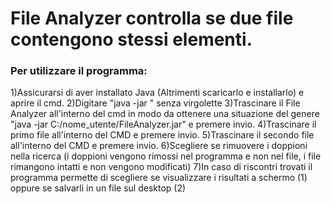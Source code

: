 # File Analyzer controlla se due file contengono stessi elementi.

### Per utilizzare il programma:
1)Assicurarsi di aver installato Java (Altrimenti scaricarlo e installarlo) e aprire il cmd.
2)Digitare "java -jar " senza virgolette
3)Trascinare il File Analyzer all'interno del cmd in modo da ottenere una situazione del genere
	"java -jar C:/nome_utente/FileAnalyzer.jar" e premere invio.
4)Trascinare il primo file all'interno del CMD e premere invio.
5)Trascinare il secondo file all'interno del CMD e premere invio.
6)Scegliere se rimuovere i doppioni nella ricerca (i doppioni vengono rimossi nel programma e non nel file,
	i file rimangono intatti e non vengono modificati)
7)In caso di riscontri trovati il programma permette di scegliere se visualizzare i risultati a schermo (1)
	oppure se salvarli in un file sul desktop (2)
